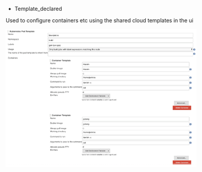 * Template_declared

Used to configure containers etc using the shared cloud templates in the ui  

![myimage-alt-tag](https://github.com/stubrowncloudbees/pipeline_examples/blob/master/scripted/template_declared/cloud_template.png)
